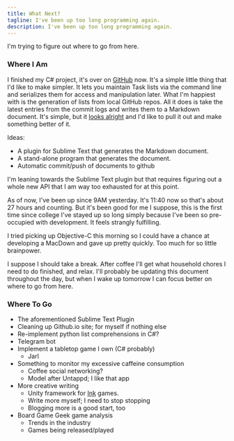 ```yaml
---
title: What Next?
tagline: I've been up too long programming again.
description: I've been up too long programming again.
---
```


I'm trying to figure out where to go from here.

### Where I Am

I finished my C# project, it's over on [GitHub](https://github.com/Bunne/Progressor) now. It's a simple little thing that I'd like to make simpler. It lets you maintain Task lists via the command line and serializes them for access and manipulation later. What I'm happiest with is the generation of lists from local GitHub repos. All it does is take the latest entries from the commit logs and writes them to a Markdown document. It's simple, but it [looks alright](https://bunne.github.io/progress/) and I'd like to pull it out and make something better of it.

Ideas:

* A plugin for Sublime Text that generates the Markdown document.
* A stand-alone program that generates the document.
* Automatic commit/push of documents to github

I'm leaning towards the Sublime Text plugin but that requires figuring out a whole new API that I am way too exhausted for at this point.

As of now, I've been up since 9AM yesterday. It's 11:40 now so that's about 27 hours and counting. But it's been good for me I suppose, this is the first time since college I've stayed up so long simply because I've been so pre-occupied with development. It feels strangly fulfilling.

I tried picking up Objective-C this morning so I could have a chance at developing a MacDown and gave up pretty quickly. Too much for so little brainpower.

I suppose I should take a break. After coffee I'll get what household chores I need to do finished, and relax. I'll probably be updating this document throughout the day, but when I wake up tomorrow I can focus better on where to go from here.

### Where To Go

* The aforementioned Sublime Text Plugin
* Cleaning up Github.io site; for myself if nothing else
* Re-implement python list comprehensions in C#?
* Telegram bot
* Implement a tabletop game I own (C# probably)
	* Jarl
* Something to monitor my excessive caffeine consumption
	* Coffee social networking?
	* Model after Untappd; I like that app
* More creative writing
	* Unity framework for [Ink](www.inklestudios.com/ink/) games.
	* Write more myself; I need to stop stopping
	* Blogging more is a good start, too
* Board Game Geek game analysis
	* Trends in the industry
	* Games being released/played